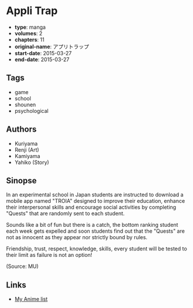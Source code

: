 # Appli Trap

-   **type**: manga
-   **volumes**: 2
-   **chapters**: 11
-   **original-name**: アプリトラップ
-   **start-date**: 2015-03-27
-   **end-date**: 2015-03-27

## Tags

-   game
-   school
-   shounen
-   psychological

## Authors

-   Kuriyama
-   Renji (Art)
-   Kamiyama
-   Yahiko (Story)

## Sinopse

In an experimental school in Japan students are instructed to download a mobile app named "TROIA" designed to improve their education, enhance their interpersonal skills and encourage social activities by completing "Quests" that are randomly sent to each student.

Sounds like a bit of fun but there is a catch, the bottom ranking student each week gets expelled and soon students find out that the "Quests" are not as innocent as they appear nor strictly bound by rules.

Friendship, trust, respect, knowledge, skills, every student will be tested to their limit as failure is not an option!

(Source: MU)

## Links

-   [My Anime list](https://myanimelist.net/manga/90727/Appli_Trap)
